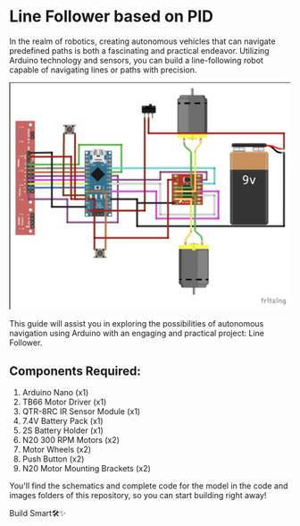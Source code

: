 # Line Follower based on PID

In the realm of robotics, creating autonomous vehicles that can navigate predefined paths is both a fascinating and practical endeavor. Utilizing Arduino technology and sensors, you can build a line-following robot capable of navigating lines or paths with precision.

[![Line Follower](https://github.com/rac-dev-rcoem/PID-line-follower/blob/main/images/line-follower.png)](https://github.com/rac-dev-rcoem/PID-line-follower/blob/main/video/line_follower.MP4)

This guide will assist you in exploring the possibilities of autonomous navigation using Arduino with an engaging and practical project: Line Follower.

## Components Required:
1. Arduino Nano (x1)
2. TB66 Motor Driver (x1)
3. QTR-8RC IR Sensor Module (x1)
4. 7.4V Battery Pack (x1)
5. 2S Battery Holder (x1)
6. N20 300 RPM Motors (x2)
7. Motor Wheels (x2)
8. Push Button (x2)
9. N20 Motor Mounting Brackets (x2)

You'll find the schematics and complete code for the model in the code and images folders of this repository, so you can start building right away!

Build Smart🛠️✨
